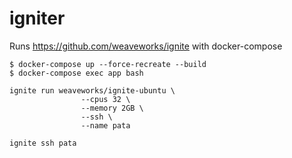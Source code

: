# igniter

Runs https://github.com/weaveworks/ignite with docker-compose

    $ docker-compose up --force-recreate --build
    $ docker-compose exec app bash

    ignite run weaveworks/ignite-ubuntu \
                    --cpus 32 \
                    --memory 2GB \
                    --ssh \
                    --name pata

    ignite ssh pata
